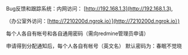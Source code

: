 Bug反馈和跟踪系统：内网访问： [http://192.168.1.3](http://192.168.1.3),

（办公室外访问：[http://7210200d.ngrok.io）](http://7210200d.ngrok.io）)

每个人各自有帐号和各自通用密码（需向redmine管理员申请）

申请得到分配通知后，每个人各自有帐号（英文名）
默认密码为：春眠不觉晓



